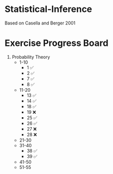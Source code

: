 # Statistical-Inference
Based on Casella and Berger 2001

# Exercise Progress Board
1. Probability Theory
    * 1-10
        * 1 ✅
        * 2 ✅
        * 7 ✅
        * 8 ✅
    * 11-20
        * 13 ✅
        * 14 ✅
        * 18 ✅
        * 19 ❌
        * 25 ✅
        * 26 ✅
        * 27 ❌
        * 28 ❌
    * 21-30
    * 31-40
        * 38 ✅
        * 39 ✅
    * 41-50
    * 51-55
